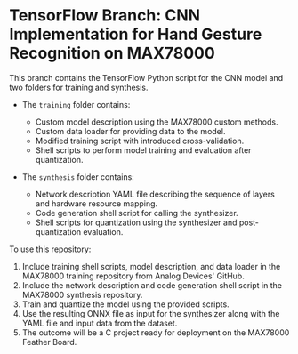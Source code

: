 # TensorFlow Branch: CNN Implementation for Hand Gesture Recognition on MAX78000

This branch contains the TensorFlow Python script for the CNN model and two folders for training and synthesis. 

- The `training` folder contains:
  - Custom model description using the MAX78000 custom methods.
  - Custom data loader for providing data to the model.
  - Modified training script with introduced cross-validation.
  - Shell scripts to perform model training and evaluation after quantization.

- The `synthesis` folder contains:
  - Network description YAML file describing the sequence of layers and hardware resource mapping.
  - Code generation shell script for calling the synthesizer.
  - Shell scripts for quantization using the synthesizer and post-quantization evaluation.

To use this repository:
1. Include training shell scripts, model description, and data loader in the MAX78000 training repository from Analog Devices' GitHub.
2. Include the network description and code generation shell script in the MAX78000 synthesis repository.
3. Train and quantize the model using the provided scripts.
4. Use the resulting ONNX file as input for the synthesizer along with the YAML file and input data from the dataset.
5. The outcome will be a C project ready for deployment on the MAX78000 Feather Board.

